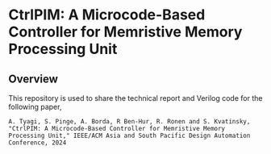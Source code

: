 # CtrlPIM: A Microcode-Based Controller for Memristive Memory Processing Unit
## Overview
This repository is used to share the technical report and Verilog code for the following paper,

`A. Tyagi, S. Pinge, A. Borda, R Ben-Hur, R. Ronen and S. Kvatinsky, "CtrlPIM: A Microcode-Based Controller for Memristive Memory Processing Unit," IEEE/ACM Asia and South Pacific Design Automation Conference, 2024` 

## 
